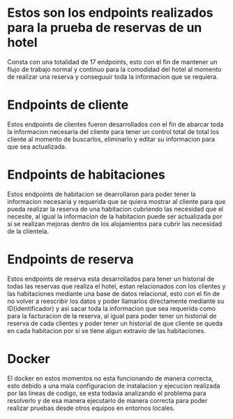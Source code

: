 # Estos son los endpoints realizados para la prueba de reservas de un hotel
Consta con una totalidad de 17 endpoints, esto con el fin de mantener un flujo de trabajo normal y continuo para la comodidad del hotel al momento de realizar una reserva y conseguuir toda la informacion que se requiera.
# Endpoints de cliente
Estos endpoints de clientes fueron desarrollados con el fin de abarcar toda la informacion necesaria del cliente para tener un control total de total los cliente al momento de buscarlos, eliminarlo y editar su informacion para que sea actualizada.
# Endpoints de habitaciones
Estos endpoints de habitacion se dearrollaron para poder tener la informacion necesaria y requerida que se quiera mostrar al cliente para que pueda realizar la reserva de una habitacion cubriendo las necesidad que el necesite, al igual la informacion de la habitacion puede ser actualizada por si se realizan mejoras dentro de los alojamientos para cubrir las necesidad de la clientela.
# Endpoints de reserva
Estos endpoints de reserva esta desarrollados para tener un historial de todas las reservas que realiza el hotel, estan relacionados con los clientes y las habitaciones mediante una base de datos relacional, esto con el fin de no volver a reescribir los datos y poder llamarlos directamente mediante su ID(identificador) y asi sacar toda la informacion que sea requerida como para la facturacion de la reserva, al igual para poder tener un historial de reserva de cada clientes y poder tener un historial de que cliente se queda en cada habitacion por si se tiene algun extravio de las habitaciones.
# Docker
El docker en estos momentos no esta funcionando de manera correcta, esto debido a una mala configuracion de instalacion y ejecucion realizada por las lineas de codigo, se esta todavia analizando el problema para resolverlo y de esa manera ejecutarlo de manera correcta para poder realizar pruebas desde otros equipos en entornos locales.
